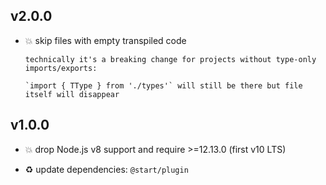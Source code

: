## v2.0.0

* 💥 skip files with empty transpiled code

  ```
  technically it's a breaking change for projects without type-only imports/exports:
  
  `import { TType } from './types'` will still be there but file itself will disappear
  ```

## v1.0.0

* 💥 drop Node.js v8 support and require >=12.13.0 (first v10 LTS)

* ♻️ update dependencies: `@start/plugin`
